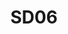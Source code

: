 ---
title: SD06
dimension: solution
tags:
- api
- api-first
- design-first
- contract
- discoverability
- governance
- versioning
- consistency
- schema-registry
- contract-testing
nav_order: 2.36
deprecated: false
description: API First
requirement: An API First design methodology **SHOULD** be followed, where APIs are
  at the forefront of the design process, functionality and data is exposed via APIs
  and the needs of the API consumer have been considered.
more_info: |
  Goal:
    Treat APIs as first-class products—well-designed interfaces enabling secure,
    evolvable integration and decoupling of internal and external consumers.

  API-first practices:
    - Design & review schema / contract before implementation
    - Consumer interviews to validate use cases & error semantics
    - Explicit versioning & deprecation policy (sunset headers / timeline)
    - Non-functional design (pagination, rate limits, latency budgets)
    - Consistent naming & error structure (problem+json or similar)

  Lifecycle stages:
    1. Ideation & stakeholder needs capture
    2. Contract draft (OpenAPI / AsyncAPI) + review
    3. Mock / sandbox & consumer feedback
    4. Implementation & automated conformance tests
    5. Observability instrumentation (metrics, traces)
    6. Version evolution & retirement governance

  Pitfalls:
    - Schema drift (code-first quick changes without contract update)
    - Non-breaking semantic changes treated casually (consumer impact hidden)
    - Lack of discoverability & usage analytics
examples:
- title: OpenAPI Design PR
  content: 'Pull request containing initial contract with review comments & decisions.

    '
- title: Mock Consumer Test Report
  content: 'Feedback from prototype app exercising sandbox endpoints.

    '
- title: Deprecation Notice Example
  content: 'Header & documentation excerpt for retiring v1 endpoints.

    '
technology:
- title: OpenAPI / AsyncAPI Tooling
  content: 'Contract source-of-truth enabling code generation & validation.

    '
- title: API Gateway / Management Platform
  content: 'Rate limiting, analytics, security policy enforcement.

    '
- title: Contract Testing (Pact / Schemathesis)
  content: 'Ensures provider & consumer alignment.

    '
- title: Observability Stack (Prometheus / Tempo)
  content: 'Captures latency, error rate, usage metrics.

    '
further_reading:
- title: API Design Guidelines (Microsoft / Google)
  content: Common REST interface design principles.
  url: https://cloud.google.com/apis/design
- title: AsyncAPI Spec
  content: Event-driven API design framework.
  url: https://www.asyncapi.com/
assessment_guidance: |
  Assessment focus:
    Ensure APIs are genuinely consumer-first, contract-driven and lifecycle-managed from design through production.

  Steps:
    1. Inspect latest OpenAPI / AsyncAPI PR: verify review comments exist & were addressed prior to implementation.
    2. Review mock / sandbox usage logs: confirm at least one external (or distinct internal) consumer tested before build completion.
    3. Evaluate versioning: list active versions & deprecation plan; check for undocumented breaking changes (contract diff reports).
    4. Examine observability: usage metrics segmented by operation & consumer type; latency/error SLO adherence.
    5. Sample two error responses: ensure consistent problem schema & correlation IDs.

  Evidence:
    - Contract review PR link with resolved threads
    - Sandbox interaction logs / test results
    - Version support matrix
    - Contract diff report excerpt

  Red flags:
    - Implementation-first endpoints preceding contract approval
    - Hidden private endpoints bypassing gateway governance
    - Multiple ad-hoc error formats

  Maturity signals:
    - Automated contract lint + breaking change gate in CI
    - Consumer adoption metrics and churn tracked monthly
    - Deprecation notifications instrumented with analytics (who still on vX)

  Quick improvements:
    - Add contract diff step pre-merge
    - Introduce consumer feedback template on sandbox portal
    - Implement error schema validator test
assessment_examples:
  '0':
  - example: Endpoints implemented before any formal contract; no consumer review.
  - example: Error formats inconsistent; versioning ad-hoc.
  '1':
  - example: OpenAPI specs produced post-implementation; limited review comments.
  - example: Sandbox exists but minimal external usage.
  '2':
  - example: Contract-first for new resources; basic linting; sporadic consumer feedback
      loop.
  - example: Versioning policy documented but not consistently applied.
  '3':
  - example: All new APIs contract-reviewed pre-build; breaking change diffs enforced
      in CI.
  - example: Observability dashboards show per-operation latency & adoption metrics.
  '4':
  - example: Automated consumer impact analysis on proposed changes; deprecation headers
      with usage tracking.
  - example: Consistent error schema validated by tests; churn metrics inform roadmap.
  '5':
  - example: Continuous contract governance (lint + semantic diff) gating merges;
      consumer success scores tracked.
  - example: Proactive version retirement workflow triggered by usage thresholds &
      automated comms.
---